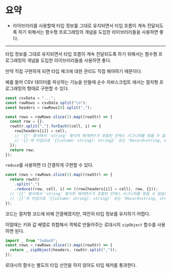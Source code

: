 # 요약

- 라이브러리를 사용할때 타입 정보를 그대로 유지되면서 타입 흐름이 계속 전달되도록 하기 위해서는 함수형 프로그래밍의 개념을 도입한 라이브러리들을 사용하면 좋다.

---

타입 정보를 그대로 유지되면서 타입 흐름이 계속 전달되도록 하기 위해서는 함수형 프로그래밍의 개념을 도입한 라이브러리들을 사용하면 좋다.

만약 직접 구현하게 되면 타입 체크에 대한 관리도 직접 해야하기 때문이다.

예를 들어 CSV 데이터를 파싱하는 기능을 만들때 순수 자바스크립트 에서는 절차형 프로그래밍의 형태로 구현할 수 있다.

```javascript
const csvData = "...";
const rawRows = csvData.split("\n");
const headers = rawRows[0].split(",");

const rows = rawRows.slice(1).map((rowStr) => {
  const row = {};
  rowStr.split(",").forEach((cell, i) => {
    row[headers[i]] = cell;
    // '{}' 형식에서 'string' 형식의 매개변수가 포함된 인덱스 시그니처를 찾을 수 없습니다.
    // '{}'의 타입으로 '{[column: string]: string}' 또는 'Record<string, string>'을 제공하면 오류가 해결된다.
  });
  return row;
});
```

`reduce`를 사용하면 더 간결하게 구현할 수 있다.

```javascript
const rows = rawRows.slice(1).map((rowStr) => {
  return rowStr
    .split(",")
    .reduce((row, cell, i) => ((row[headers[i]] = cell), row, {}));
  // '{}' 형식에서 'string' 형식의 매개변수가 포함된 인덱스 시그니처를 찾을 수 없습니다.
  // '{}'의 타입으로 '{[column: string]: string}' 또는 'Record<string, string>'을 제공하면 오류가 해결된다.
});
```

코드는 절차형 코드에 비해 간결해졌지만, 여전히 타입 정보를 유지하기 어렵다.

이럴때는 키와 값 배열로 취합해서 객체로 만들어주는 로대시의 `zipObject` 함수를 사용하면 된다.

```javascript
import _ from "lodash";
const rows = rawRows.slice(1).map((rowStr) => {
  return _.zipObject(headers, rowStr.split(","));
});
```

로대시의 함수는 별도의 타입 선언을 하지 않아도 타입 체커를 통과한다.
